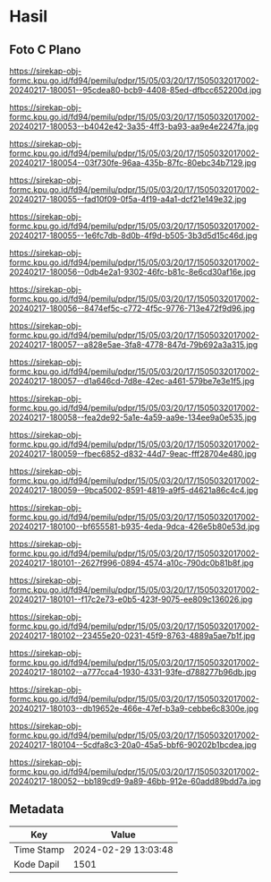 # Hasil

## Foto C Plano

https://sirekap-obj-formc.kpu.go.id/fd94/pemilu/pdpr/15/05/03/20/17/1505032017002-20240217-180051--95cdea80-bcb9-4408-85ed-dfbcc652200d.jpg

https://sirekap-obj-formc.kpu.go.id/fd94/pemilu/pdpr/15/05/03/20/17/1505032017002-20240217-180053--b4042e42-3a35-4ff3-ba93-aa9e4e2247fa.jpg

https://sirekap-obj-formc.kpu.go.id/fd94/pemilu/pdpr/15/05/03/20/17/1505032017002-20240217-180054--03f730fe-96aa-435b-87fc-80ebc34b7129.jpg

https://sirekap-obj-formc.kpu.go.id/fd94/pemilu/pdpr/15/05/03/20/17/1505032017002-20240217-180055--fad10f09-0f5a-4f19-a4a1-dcf21e149e32.jpg

https://sirekap-obj-formc.kpu.go.id/fd94/pemilu/pdpr/15/05/03/20/17/1505032017002-20240217-180055--1e6fc7db-8d0b-4f9d-b505-3b3d5d15c46d.jpg

https://sirekap-obj-formc.kpu.go.id/fd94/pemilu/pdpr/15/05/03/20/17/1505032017002-20240217-180056--0db4e2a1-9302-46fc-b81c-8e6cd30af16e.jpg

https://sirekap-obj-formc.kpu.go.id/fd94/pemilu/pdpr/15/05/03/20/17/1505032017002-20240217-180056--8474ef5c-c772-4f5c-9776-713e472f9d96.jpg

https://sirekap-obj-formc.kpu.go.id/fd94/pemilu/pdpr/15/05/03/20/17/1505032017002-20240217-180057--a828e5ae-3fa8-4778-847d-79b692a3a315.jpg

https://sirekap-obj-formc.kpu.go.id/fd94/pemilu/pdpr/15/05/03/20/17/1505032017002-20240217-180057--d1a646cd-7d8e-42ec-a461-579be7e3e1f5.jpg

https://sirekap-obj-formc.kpu.go.id/fd94/pemilu/pdpr/15/05/03/20/17/1505032017002-20240217-180058--fea2de92-5a1e-4a59-aa9e-134ee9a0e535.jpg

https://sirekap-obj-formc.kpu.go.id/fd94/pemilu/pdpr/15/05/03/20/17/1505032017002-20240217-180059--fbec6852-d832-44d7-9eac-fff28704e480.jpg

https://sirekap-obj-formc.kpu.go.id/fd94/pemilu/pdpr/15/05/03/20/17/1505032017002-20240217-180059--9bca5002-8591-4819-a9f5-d4621a86c4c4.jpg

https://sirekap-obj-formc.kpu.go.id/fd94/pemilu/pdpr/15/05/03/20/17/1505032017002-20240217-180100--bf655581-b935-4eda-9dca-426e5b80e53d.jpg

https://sirekap-obj-formc.kpu.go.id/fd94/pemilu/pdpr/15/05/03/20/17/1505032017002-20240217-180101--2627f996-0894-4574-a10c-790dc0b81b8f.jpg

https://sirekap-obj-formc.kpu.go.id/fd94/pemilu/pdpr/15/05/03/20/17/1505032017002-20240217-180101--f17c2e73-e0b5-423f-9075-ee809c136026.jpg

https://sirekap-obj-formc.kpu.go.id/fd94/pemilu/pdpr/15/05/03/20/17/1505032017002-20240217-180102--23455e20-0231-45f9-8763-4889a5ae7b1f.jpg

https://sirekap-obj-formc.kpu.go.id/fd94/pemilu/pdpr/15/05/03/20/17/1505032017002-20240217-180102--a777cca4-1930-4331-93fe-d788277b96db.jpg

https://sirekap-obj-formc.kpu.go.id/fd94/pemilu/pdpr/15/05/03/20/17/1505032017002-20240217-180103--db19652e-466e-47ef-b3a9-cebbe6c8300e.jpg

https://sirekap-obj-formc.kpu.go.id/fd94/pemilu/pdpr/15/05/03/20/17/1505032017002-20240217-180104--5cdfa8c3-20a0-45a5-bbf6-90202b1bcdea.jpg

https://sirekap-obj-formc.kpu.go.id/fd94/pemilu/pdpr/15/05/03/20/17/1505032017002-20240217-180052--bb189cd9-9a89-46bb-912e-60add89bdd7a.jpg


## Metadata

| Key        | Value               |
| ---------- | ------------------- |
| Time Stamp | 2024-02-29 13:03:48 |
| Kode Dapil | 1501                |



